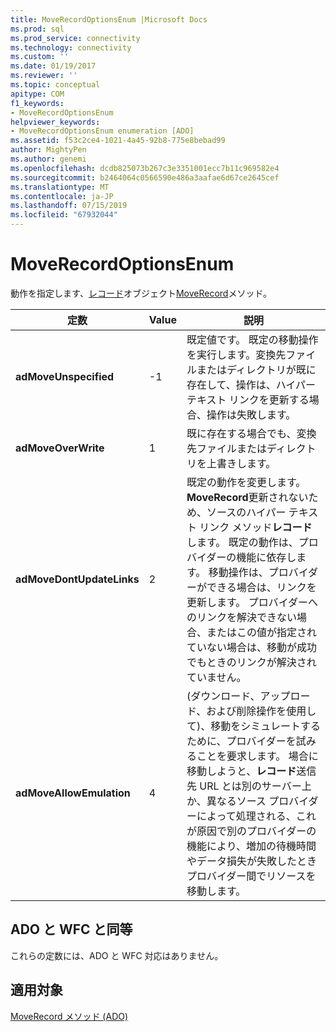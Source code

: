 ```yaml
---
title: MoveRecordOptionsEnum |Microsoft Docs
ms.prod: sql
ms.prod_service: connectivity
ms.technology: connectivity
ms.custom: ''
ms.date: 01/19/2017
ms.reviewer: ''
ms.topic: conceptual
apitype: COM
f1_keywords:
- MoveRecordOptionsEnum
helpviewer_keywords:
- MoveRecordOptionsEnum enumeration [ADO]
ms.assetid: f53c2ce4-1021-4a45-92b8-775e8bebad99
author: MightyPen
ms.author: genemi
ms.openlocfilehash: dcdb825073b267c3e3351001ecc7b11c969582e4
ms.sourcegitcommit: b2464064c0566590e486a3aafae6d67ce2645cef
ms.translationtype: MT
ms.contentlocale: ja-JP
ms.lasthandoff: 07/15/2019
ms.locfileid: "67932044"
---
```

# <a name="moverecordoptionsenum"></a>MoveRecordOptionsEnum
動作を指定します、[レコード](../../../ado/reference/ado-api/record-object-ado.md)オブジェクト[MoveRecord](../../../ado/reference/ado-api/moverecord-method-ado.md)メソッド。  
  
|定数|Value|説明|  
|--------------|-----------|-----------------|  
|**adMoveUnspecified**|-1|既定値です。 既定の移動操作を実行します。変換先ファイルまたはディレクトリが既に存在して、操作は、ハイパー テキスト リンクを更新する場合、操作は失敗します。|  
|**adMoveOverWrite**|1|既に存在する場合でも、変換先ファイルまたはディレクトリを上書きします。|  
|**adMoveDontUpdateLinks**|2|既定の動作を変更します。 **MoveRecord**更新されないため、ソースのハイパー テキスト リンク メソッド**レコード**します。 既定の動作は、プロバイダーの機能に依存します。 移動操作は、プロバイダーができる場合は、リンクを更新します。 プロバイダーへのリンクを解決できない場合、またはこの値が指定されていない場合は、移動が成功でもときのリンクが解決されていません。|  
|**adMoveAllowEmulation**|4|(ダウンロード、アップロード、および削除操作を使用して)、移動をシミュレートするために、プロバイダーを試みることを要求します。 場合に移動しようと、**レコード**送信先 URL とは別のサーバー上か、異なるソース プロバイダーによって処理される、これが原因で別のプロバイダーの機能により、増加の待機時間やデータ損失が失敗したときプロバイダー間でリソースを移動します。|  
  
## <a name="adowfc-equivalent"></a>ADO と WFC と同等  
 これらの定数には、ADO と WFC 対応はありません。  
  
## <a name="applies-to"></a>適用対象  
 [MoveRecord メソッド (ADO)](../../../ado/reference/ado-api/moverecord-method-ado.md)
